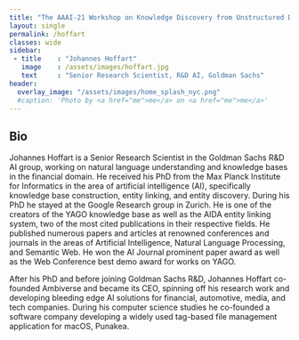 ```yaml
---
title: "The AAAI-21 Workshop on Knowledge Discovery from Unstructured Data in Financial Services"
layout: single
permalink: /hoffart
classes: wide
sidebar:
 - title    : "Johannes Hoffart"
   image    : /assets/images/hoffart.jpg
   text     : "Senior Research Scientist, R&D AI, Goldman Sachs"
header:
  overlay_image: "/assets/images/home_splash_nyc.png"
  #caption: 'Photo by <a href="me">me</a> on <a href="me">me</a>'
---
```

<h2>Bio</h2>
Johannes Hoffart is a Senior Research Scientist in the Goldman Sachs R&D AI group, working on natural language understanding and knowledge bases in the financial domain. He received his PhD from the Max Planck Institute for Informatics in the area of artificial intelligence (AI), specifically knowledge base construction, entity linking, and entity discovery. During his PhD he stayed at the Google Research group in Zurich. He is one of the creators of the YAGO knowledge base as well as the AIDA entity linking system, two of the most cited publications in their respective fields. He published numerous papers and articles at renowned conferences and journals in the areas of Artificial Intelligence, Natural Language Processing, and Semantic Web. He won the AI Journal prominent paper award as well as the Web Conference best demo award for works on YAGO.

After his PhD and before joining Goldman Sachs R&D, Johannes Hoffart co-founded Ambiverse and became its CEO, spinning off his research work and developing bleeding edge AI solutions for financial, automotive, media, and tech companies. During his computer science studies he co-founded a software company developing a widely used tag-based file management application for macOS, Punakea.

